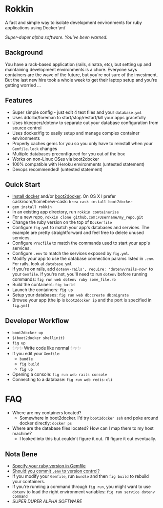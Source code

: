 Rokkin
======

A fast and simple way to isolate development environments for ruby applications using Docker \m/

*Super-duper alpha software.  You've been warned.*

Background
----------

You have a rack-based application (rails, sinatra, etc), but setting up and maintaining development environments is a chore.  Everyone says containers are the wave of the future, but you're not sure of the investment.  But the last new hire took a whole week to get their laptop setup and you're getting worried ...

Features
--------

+ Super simple config - just edit 4 text files and your `database.yml`
+ Uses ddollar/foreman to start/stop/restart/kill your apps gracefully
+ Uses bkeepers/dotenv to separate out your database configuration from source control
+ Uses docker/fig to easily setup and manage complex container environments
+ Properly caches gems for you so you only have to reinstall when your `Gemfile.lock` changes
+ Multiple databases preconfigured for you out of the box
+ Works on non-Linux OSes via boot2docker
+ 100% compatible with Heroku environments (untested statement)
+ Devops recommended! (untested statement)

Quick Start
-----------

+ [Install docker](http://docs.docker.com/installation/) and/or [boot2docker](http://boot2docker.io/).  On OS X I prefer caskroom/homebrew-cask: `brew cask install boot2docker`
+ `gem install rokkin`
+ In an existing app directory, run `rokkin containerize`
+ For a new repo, `rokkin clone github.com:/Username/my_repo.git`
+ Change the ruby version on the top of `Dockerfile`
+ Configure `fig.yml` to match your app's databases and services.  The example are pretty straightforward and feel free to delete unused services.
+ Configure `Procfile` to match the commands used to start your app's services.
+ Configure `.env` to match the services exposed by `fig.yml`.
+ Modify your app to use the database connection params listed in `.env`.  For rails, look at `database.yml`
+ If you're on rails, add `dotenv-rails', require: 'dotenv/rails-now'` to your `Gemfile`.  If you're not, you'll need to run `dotenv` before running commands: `fig run web dotenv ruby some_file.rb`
+ Build the containers: `fig build`
+ Launch the containers: `fig up`
+ Setup your databases: `fig run web db:create db:migrate`
+ Browse your app (the ip is `boot2docker ip` and the port is specified in `fig.yml`)

Developer Workflow
------------------

+ `boot2docker up`
+ `$(boot2docker shellinit)`
+ `fig up`
+ :sparkles::sparkles::sparkles: Write code like normal :sparkles::sparkles::sparkles:
+ If you edit your `Gemfile`:
  - `bundle`
  - `fig build`
  - `fig up`
+ Opening a console: `fig run web rails console`
+ Connecting to a database: `fig run web redis-cli`

FAQ
===

+ Where are my containers located?
  - Somewhere in boot2docker.  I'd try `boot2docker ssh` and poke around docker directly: `docker ps`
+ Where are the database files located?  How can I map them to my host machine?
  - I looked into this but couldn't figure it out.  I'll figure it out eventually.

Nota Bene
---------
+ [Specify your ruby version in Gemfile](http://bundler.io/gemfile.html)
+ [Should you commit `.env` to version control?](https://github.com/bkeepers/dotenv#should-i-commit-my-env-file)
+ If you modify your `Gemfile`, run `bundle` and then `fig build` to rebuild your containers.
+ If you're running a command through `fig run`, you might want to use `dotenv` to load the right environment variables: `fig run service dotenv command`
+ *SUPER DUPER ALPHA SOFTWARE*
